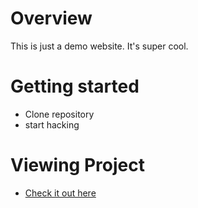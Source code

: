 # Overview
This is just a demo website. It's super cool.

# Getting started
* Clone repository
* start hacking

# Viewing Project
* [Check it out here](http://nycda.zone/jason44/nycda-github-demo/)
